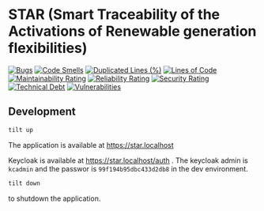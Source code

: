 # STAR (Smart Traceability of the Activations of Renewable generation flexibilities)

[![Bugs](https://sonarcloud.io/api/project_badges/measure?project=xdev-tech_star&metric=bugs)](https://sonarcloud.io/dashboard?id=xdev-tech_star)
[![Code Smells](https://sonarcloud.io/api/project_badges/measure?project=xdev-tech_star&metric=code_smells)](https://sonarcloud.io/dashboard?id=xdev-tech_star)
[![Duplicated Lines (%)](https://sonarcloud.io/api/project_badges/measure?project=xdev-tech_star&metric=duplicated_lines_density)](https://sonarcloud.io/dashboard?id=xdev-tech_star)
[![Lines of Code](https://sonarcloud.io/api/project_badges/measure?project=xdev-tech_star&metric=ncloc)](https://sonarcloud.io/dashboard?id=xdev-tech_star)
[![Maintainability Rating](https://sonarcloud.io/api/project_badges/measure?project=xdev-tech_star&metric=sqale_rating)](https://sonarcloud.io/dashboard?id=xdev-tech_star)
[![Reliability Rating](https://sonarcloud.io/api/project_badges/measure?project=xdev-tech_star&metric=reliability_rating)](https://sonarcloud.io/dashboard?id=xdev-tech_star)
[![Security Rating](https://sonarcloud.io/api/project_badges/measure?project=xdev-tech_star&metric=security_rating)](https://sonarcloud.io/dashboard?id=xdev-tech_star)
[![Technical Debt](https://sonarcloud.io/api/project_badges/measure?project=xdev-tech_star&metric=sqale_index)](https://sonarcloud.io/dashboard?id=xdev-tech_star)
[![Vulnerabilities](https://sonarcloud.io/api/project_badges/measure?project=xdev-tech_star&metric=vulnerabilities)](https://sonarcloud.io/dashboard?id=xdev-tech_star)


## Development

```bash
tilt up
```

The application is available at https://star.localhost

Keycloak is available at https://star.localhost/auth . The keycloak admin is `kcadmin` and the passwor is `99f194b95dbc433d2db8` in the dev environment.

```bash
tilt down
```

to shutdown the application.

